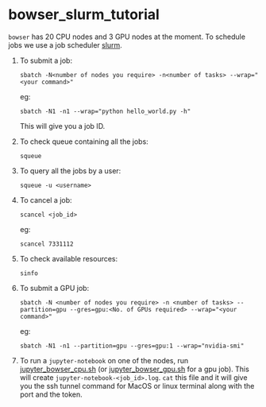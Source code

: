 # bowser_slurm_tutorial

`bowser` has 20 CPU nodes and 3 GPU nodes at the moment. To schedule jobs we use a job scheduler [slurm](https://slurm.schedmd.com/documentation.html).

1. To submit a job:

       sbatch -N<number of nodes you require> -n<number of tasks> --wrap="<your command>"
      
   eg:
   
       sbatch -N1 -n1 --wrap="python hello_world.py -h"
      
      This will give you a job ID.
      
2. To check queue containing all the jobs:

       squeue
      
3. To query all the jobs by a user:

       squeue -u <username>
      
4. To cancel a job:

       scancel <job_id>
      
    eg:
    
       scancel 7331112


5. To check available resources:

       sinfo
      
6. To submit a GPU job:

       sbatch -N <number of nodes you require> -n <number of tasks> --partition=gpu --gres=gpu:<No. of GPUs required> --wrap="<your command>"
      
   eg:
   
       sbatch -N1 -n1 --partition=gpu --gres=gpu:1 --wrap="nvidia-smi"
      
7. To run a `jupyter-notebook` on one of the nodes, run [jupyter_bowser_cpu.sh](https://github.com/devanshkv/bowser_slurm_tutorial/blob/master/jupyter_bowser_cpu.sh) (or [jupyter_bowser_gpu.sh](https://github.com/devanshkv/bowser_slurm_tutorial/blob/master/jupyter_bowser_gpu.sh) for a gpu job). This will create `jupyter-notebook-<job_id>.log`. `cat` this file and it will give you the ssh tunnel command for MacOS or linux terminal along with the port and the token.
